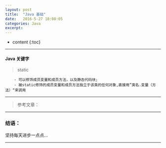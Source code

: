 ```yaml
---
layout: post
title:  "Java 基础"
date:   2016-5-27 18:08:05
categories: Java
excerpt: 
---
```


* content
{:toc}

---

#### Java 关键字 

> static 

        - 可以修饰成员变量和成员方法，以及静态代码块;
        - 被static修饰的成员变量和成员方法独立于该类的任何对象,直接用”类名.变量（方法）“来调用


---

> 参考文章：

---

### 结语：

坚持每天进步一点点...

---
